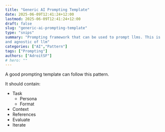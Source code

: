 ```yaml
---
title: "Generic AI Prompting Template"
date: 2025-06-09T12:41:24+12:00
lastmod: 2025-06-09T12:41:24+12:00
draft: false
slug: "generic-ai-prompting-template"
type: "snips"
summary: "Prompting framework that can be used to prompt llms. This is generic
and agnostic of llm"
categories: ["AI","Pattern"]
tags: ["Prompting"]
authors: ["AdroitSF"]
# hero: ""
---
```


A good prompting template can follow this pattern.  

It should contain:  
- Task
    - Persona
    - Format
- Context
- References
- Evaluate
- Iterate
